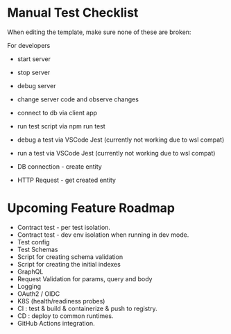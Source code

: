 # Manual Test Checklist
When editing the template, make sure none of these are broken:

For developers
- start server
- stop server
- debug server
- change server code and observe changes
- connect to db via client app
- run test script via npm run test
- debug a test via VSCode Jest (currently not working due to wsl compat)
- run a test via VSCode Jest (currently not working due to wsl compat)

- DB connection - create entity
- HTTP Request - get created entity

# Upcoming Feature Roadmap
- Contract test - per test isolation.
- Contract test - dev env isolation when running in dev mode.
- Test config
- Test Schemas
- Script for creating schema validation
- Script for creating the initial indexes
- GraphQL
- Request Validation for params, query and body
- Logging
- OAuth2 / OIDC
- K8S (health/readiness probes)
- CI : test & build & containerize & push to registry.
- CD : deploy to common runtimes.
- GitHub Actions integration.